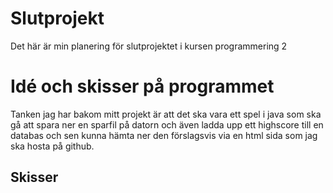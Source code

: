# Slutprojekt
Det här är min planering för slutprojektet i kursen programmering 2

# Idé och skisser på programmet
Tanken jag har bakom mitt projekt är att det ska vara ett spel i java som ska gå att spara ner en sparfil på datorn och även ladda upp ett highscore till en databas och sen kunna hämta ner den förslagsvis via en html sida som jag ska hosta på github. 

## Skisser
